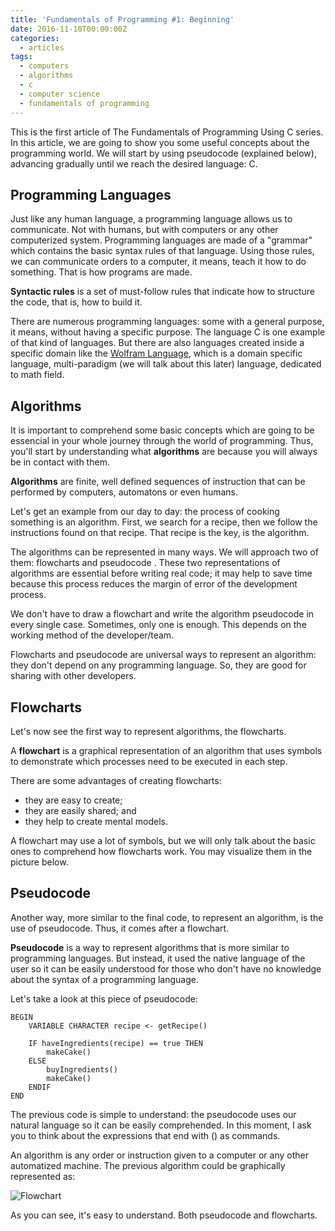 ```yaml
---
title: 'Fundamentals of Programming #1: Beginning'
date: 2016-11-10T00:00:00Z
categories:
  - articles
tags:
  - computers
  - algorithms
  - c
  - computer science
  - fundamentals of programming
---
```


This is the first article of The Fundamentals of Programming Using
C series. In this article,
we are going to show you some useful concepts about the programming world. We
will start by using pseudocode (explained below), advancing gradually until we
reach the desired language: C.

<!--more-->

## Programming Languages

Just like any human language, a programming language allows us to communicate.
Not with humans, but with computers or any other computerized system.
Programming languages are made of a "grammar" which contains the basic syntax
rules of that language. Using those rules, we can communicate orders to a
computer, it means, teach it how to do something. That is how programs are made.

**Syntactic rules** is a set of must-follow rules that indicate how to structure
the code, that is, how to build it.

There are numerous programming languages: some with a general purpose, it means,
without having a specific purpose. The language C is one example of that kind of
languages. But there are also languages created inside a specific domain like
the [Wolfram Language](http://www.wolfram.com/language/), which is a domain
specific language, multi-paradigm (we will talk about this later) language,
dedicated to math field.

## Algorithms

It is important to comprehend some basic concepts which are going to be
essencial in your whole journey through the world of programming. Thus, you'll
start by understanding what **algorithms** are because you will always be in
contact with them.

**Algorithms** are finite, well defined sequences of instruction that can be
performed by computers, automatons or even humans.

Let's get an example from our day to day: the process of cooking something is an
algorithm. First, we search for a recipe, then we follow the instructions found
on that recipe. That recipe is the key, is the algorithm.

The algorithms can be represented in many ways. We will approach two of them:
flowcharts and pseudocode . These two representations of algorithms are
essential before writing real code; it may help to save time because this
process reduces the margin of error of the development process.

We don't have to draw a flowchart and write the algorithm pseudocode in every
single case. Sometimes, only one is enough. This depends on the working method
of the developer/team.

Flowcharts and pseudocode are universal ways to represent an algorithm: they
don't depend on any programming language. So, they are good for sharing with
other developers.

## Flowcharts

Let's now see the first way to represent algorithms, the flowcharts.

A **flowchart** is a graphical representation of an algorithm that uses symbols
to demonstrate which processes need to be executed in each step.

There are some advantages of creating flowcharts:

* they are easy to create;
* they are easily shared; and
* they help to create mental models.

A flowchart may use a lot of symbols, but we will only talk about the basic ones
to comprehend how flowcharts work. You may visualize them in the picture below.

## Pseudocode

Another way, more similar to the final code, to represent an algorithm, is the
use of pseudocode. Thus, it comes after a flowchart.

**Pseudocode** is a way to represent algorithms that is more similar to
programming languages. But instead, it used the native language of the user so
it can be easily understood for those who don't have no knowledge about the
syntax of a programming language.

Let's take a look at this piece of pseudocode:

```
BEGIN
    VARIABLE CHARACTER recipe <- getRecipe()

    IF haveIngredients(recipe) == true THEN
        makeCake()      
    ELSE
        buyIngredients()      
        makeCake()      
    ENDIF
END
```

The previous code is simple to understand: the pseudocode uses our natural language so it can be easily comprehended. In this moment, I ask you to think about the expressions that end with () as commands.

An algorithm is any order or instruction given to a computer or any other automatized machine. The previous algorithm could be graphically represented as:

![Flowchart](https://cdn.hacdias.com/media/2016-11-flowchart-cook.jpg?class=invert)

As you can see, it's easy to understand. Both pseudocode and flowcharts.
